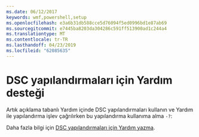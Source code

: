 ```yaml
---
ms.date: 06/12/2017
keywords: wmf,powershell,setup
ms.openlocfilehash: e3a6b31db588cce5d76094f5ed0996bd1e87ab69
ms.sourcegitcommit: e7445ba8203da304286c591ff513900ad1c244a4
ms.translationtype: MT
ms.contentlocale: tr-TR
ms.lasthandoff: 04/23/2019
ms.locfileid: "62085635"
---
```

# <a name="help-support-for-dsc-configurations"></a>DSC yapılandırmaları için Yardım desteği

Artık açıklama tabanlı Yardım içinde DSC yapılandırmaları kullanın ve Yardım ile yapılandırma işlev çağrılırken bu yapılandırma kullanıma alma `-?`:

Daha fazla bilgi için [DSC yapılandırmaları için Yardım yazma](https://msdn.microsoft.com/powershell/dsc/confighelp).
